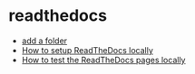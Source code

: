 # readthedocs

- [add a folder](add-folder.md)
- [How to setup ReadTheDocs locally](setup-locally.md)
- [How to test the ReadTheDocs pages locally](test-locally.md)

